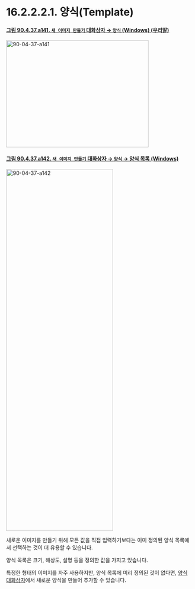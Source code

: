# 16.2.2.2.1. 양식(Template)

<a id="90-04-37-a141"></a>

#### [그림 90.4.37.a141. `새 이미지 만들기` 대화상자 → `양식` (Windows) (우리말)](./90-04-0037-create_a_new_image.md#90-04-37-a141)
<img width="384" height="289" alt="90-04-37-a141" src="https://github.com/user-attachments/assets/34f80fa9-40cb-4955-98c2-a02de523d69d" />

<a id="90-04-37-a142"></a>

#### [그림 90.4.37.a142. `새 이미지 만들기` 대화상자 → `양식` → 양식 목록 (Windows)](./90-04-0037-create_a_new_image.md#90-04-37-a142)
<img width="288" height="977" alt="90-04-37-a142" src="https://github.com/user-attachments/assets/3d784ffd-a77d-44d3-89f1-6d12b607ac0f" />

새로운 이미지를 만들기 위해 모든 값을 직접 입력하기보다는 이미 정의된 양식 목록에서 선택하는 것이 더 유용할 수 있습니다.

양식 목록은 크기, 해상도, 설명 등을 정의한 값을 가지고 있습니다.

특정한 형태의 이미지를 자주 사용하지만, 양식 목록에 미리 정의된 것이 없다면, [양식 대화상자](./15-04-04-00-templates-dialog.md)에서 새로운 양식을 만들어 추가할 수 있습니다.